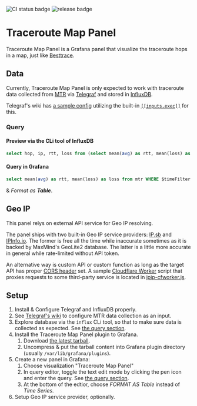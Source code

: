 <!--[![CircleCI](https://circleci.com/gh/grafana/simple-react-panel.svg?style=svg)](https://circleci.com/gh/grafana/simple-react-panel)
[![David Dependency Status](https://david-dm.org/grafana/simple-react-panel.svg)](https://david-dm.org/grafana/simple-react-panel)
[![David Dev Dependency Status](https://david-dm.org/grafana/simple-react-panel/dev-status.svg)](https://david-dm.org/grafana/simple-react-panel/?type=dev)
[![Known Vulnerabilities](https://snyk.io/test/github/grafana/simple-react-panel/badge.svg)](https://snyk.io/test/github/grafana/simple-react-panel)
[![Maintainability](https://api.codeclimate.com/v1/badges/1dee2585eb412f913cbb/maintainability)](https://codeclimate.com/github/grafana/simple-react-panel/maintainability)
[![Test Coverage](https://api.codeclimate.com/v1/badges/1dee2585eb412f913cbb/test_coverage)](https://codeclimate.com/github/grafana/simple-react-panel/test_coverage)-->
![CI status badge](https://github.com/Gowee/traceroute-map-panel/workflows/CI/badge.svg)
![release badge](https://img.shields.io/github/v/release/Gowee/traceroute-map-panel.svg)
# Traceroute Map Panel
Traceroute Map Panel is a Grafana panel that visualize the traceroute hops in a map, just like [Besttrace](https://www.ipip.net/product/client.html).

## Data
Currently, Traceroute Map Panel is only expected to work with traceroute data collected from [MTR](https://github.com/traviscross/mtr/) via [Telegraf](https://github.com/influxdata/telegraf) and stored in [InfluxDB](https://github.com/influxdata/influxdb).

Telegraf's wiki has [a sample config](https://github.com/influxdata/telegraf/wiki/Traceroute) utilizing the built-in [`[[inputs.exec]]`](https://github.com/influxdata/telegraf/tree/master/plugins/inputs/exec) for this.

### Query
#### Preview via the CLi tool of InfluxDB
```sql
select hop, ip, rtt, loss from (select mean(avg) as rtt, mean(loss) as loss from mtr WHERE now() - 6h < time AND time < now() group by hop, ip, host, dest) group by host, dest
```

#### Query in Grafana
```sql
select mean(avg) as rtt, mean(loss) as loss from mtr WHERE $timeFilter group by hop, ip, host, dest
```
& *Format as __Table__*.

## Geo IP
This panel relys on external API service for Geo IP resolving. 

The panel ships with two built-in Geo IP service providers: [IP.sb](https://ip.sb) and [IPInfo.io](https://ipinfo.io). The former is free all the time while inaccurate sometimes as it is backed by MaxMind's GeoLite2 database. The latter is a little more accurate in general while rate-limited without API token.

An alternative way is custom API or custom function as long as the target API has proper [CORS header](https://developer.mozilla.org/en-US/docs/Web/HTTP/CORS) set. A sample [Cloudflare Worker](https://workers.cloudflare.com/) script that proxies requests to some third-party service is located in [ipip-cfworker.js](./ipip-cfworker.js).

## Setup 
1. Install & Configure Telegraf and InfluxDB properly.
2. See [Telegraf's wiki](https://github.com/influxdata/telegraf/wiki/Traceroute) to configure MTR data collection as an input.
3. Explore database via the `influx` CLi tool, so that to make sure data is collected as expected. See [the query section](#preview-via-the-cli-tool-of-influxdb).
4. Install the Traceroute Map Panel plugin to Grafana.
    1. Download [the latest tarball](https://github.com/Gowee/traceroute-map-panel/releases/latest).
    2. Uncompress & put the tarball content into Grafana plugin directory (usually `/var/lib/grafana/plugins`).
5. Create a new panel in Grafana:
    1. Choose visualization "Traceroute Map Panel"
    2. In query editor, toggle the text edit mode by clicking the pen icon and enter the query. See [the query section](#query-in-grafana).
    3. At the bottom of the edtior, choose *FORMAT AS Table* instead of *Time Series*.
6. Setup Geo IP service provider, optionally.
